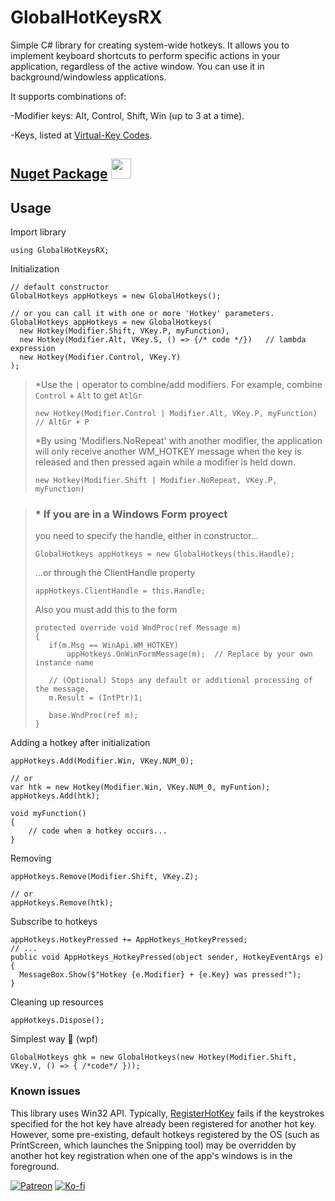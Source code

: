 ﻿# GlobalHotKeysRX

Simple C# library for creating system-wide hotkeys. It allows you to implement keyboard shortcuts to perform specific actions in your application, regardless of the active window.
You can use it in background/windowless applications.

It supports combinations of:

-Modifier keys: Alt, Control, Shift, Win (up to 3 at a time).

-Keys, listed at [Virtual-Key Codes](https://learn.microsoft.com/en-us/windows/win32/inputdev/virtual-key-codes).

## [Nuget Package](https://www.nuget.org/packages/GlobalHotkeysRX) <a href="https://www.nuget.org/packages/GlobalHotkeysRX"><img src="https://api.nuget.org/v3-flatcontainer/globalhotkeysrx/2.0.0/icon" width="32" height="32"/></a>

##  Usage

Import library
```
using GlobalHotKeysRX;
```

Initialization
```
// default constructor
GlobalHotkeys appHotkeys = new GlobalHotkeys();

// or you can call it with one or more 'Hotkey' parameters.
GlobalHotkeys appHotkeys = new GlobalHotkeys(
  new Hotkey(Modifier.Shift, VKey.P, myFunction),             
  new Hotkey(Modifier.Alt, VKey.S, () => {/* code */})   // lambda expression
  new Hotkey(Modifier.Control, VKey.Y)
);

```
> *Use the  `|`  operator to combine/add modifiers. For example, combine `Control` + `Alt` to get `AtlGr`
>
> `new Hotkey(Modifier.Control | Modifier.Alt, VKey.P, myFunction)  // AltGr + P`
> 
> *By using 'Modifiers.NoRepeat' with another modifier, the application will only receive another WM_HOTKEY message when the key is released and then pressed again while a modifier is held down.
>
> `new Hotkey(Modifier.Shift | Modifier.NoRepeat, VKey.P, myFunction)`
>

>
>### * If you are in a **Windows Form** proyect
>you need to specify the handle, either in constructor...
>
>`GlobalHotkeys appHotkeys = new GlobalHotkeys(this.Handle);` 
>
>...or through the ClientHandle property
>
>`appHotkeys.ClientHandle = this.Handle;`
>
>Also you must add this to the form
>
>```
> protected override void WndProc(ref Message m)
>{
>    if(m.Msg == WinApi.WM_HOTKEY)
>        appHotkeys.OnWinFormMessage(m);  // Replace by your own instance name
>
>    // (Optional) Stops any default or additional processing of the message.
>    m.Result = (IntPtr)1;
>
>    base.WndProc(ref m);
>}
>```


Adding a hotkey after initialization
```
appHotkeys.Add(Modifier.Win, VKey.NUM_0);

// or
var htk = new Hotkey(Modifier.Win, VKey.NUM_0, myFuntion);
appHotkeys.Add(htk);   

void myFunction()
{
    // code when a hotkey occurs...
}
```
Removing
```
appHotkeys.Remove(Modifier.Shift, VKey.Z);

// or
appHotkeys.Remove(htk);
```
Subscribe to hotkeys
```
appHotkeys.HotkeyPressed += AppHotkeys_HotkeyPressed;
// ...
public void AppHotkeys_HotkeyPressed(object sender, HotkeyEventArgs e)
{
  MessageBox.Show($"Hotkey {e.Modifier} + {e.Key} was pressed!");
}
```
Cleaning up resources
```
appHotkeys.Dispose();
```
Simplest way 🙂 (wpf)
```
GlobalHotkeys ghk = new GlobalHotkeys(new Hotkey(Modifier.Shift, VKey.V, () => { /*code*/ }));
```

### Known issues

This library uses Win32 API. Typically, [RegisterHotKey](https://learn.microsoft.com/en-us/windows/win32/api/winuser/nf-winuser-registerhotkey) fails if the keystrokes specified for the hot key have already been registered for another hot key. However, some pre-existing, default hotkeys registered by the OS (such as PrintScreen, which launches the Snipping tool) may be overridden by another hot key registration when one of the app's windows is in the foreground.

[![Patreon](https://img.shields.io/badge/Support_on_patreon-ECEFF1?style=for-the-badge&logo=data%3Aimage%2Fpng%3Bbase64%2CiVBORw0KGgoAAAANSUhEUgAAACAAAAAgCAYAAABzenr0AAAACXBIWXMAAAsTAAALEwEAmpwYAAABxklEQVR4nO2WPWvbQBiAr6VEKNAxUEinbh2SmIZg%2BSOW7Uh3siXLli6aQ6Fbp06FLulUSqBD5uQfZEwyJ3RsofQnhCYdQu6kk9MO7ZA3KBDoUDfSnbfqgWcTvI%2Feg5MQKin5A%2F2ZacxUutGt%2BoL5GP0D4YZPUkLfjgn9lDr0PCXhr5TQ07FDD8Zk%2FQVEkY6KoC119rRKF27NIv72HETRjMD0g8A3A2GimJ4mhIZTDbjw%2FYfCDj6mOIQ8ChxeCSt4M5UA2Ny8L6xgP7UDKO5oQzkgsYLnwgpAztHlDzN6JB0ACN0T1vBEWCOQd7glHZBaA0OsDUFN%2FyR7EamApOO%2FEl0fVGVdd14qIG4PtpKOD6qKNW9FbgNt713SHoCyZr8iuQHvZdL2QNVx05mTCmCt%2FtPE9EDJlvd14vA89wBfdb%2FELRdk5S33NVIMIPFqH%2BTsnX1f9maVAjJ4o7cdN3tQRN7s%2FU7q%2FQ66Cy1HAJjmA9ZwdnjDgXySn6yO6Z3Di3yOM1jD3uB1fMbrBCZaw0dx1VlEedEKBGR8Mwyd1ex1XsO7rIaPuYE%2FMwMfMsN%2Bz6p2Nfdg2YCpo5UBS%2F%2F7EegFf8tLStAUuAZWoCwNWjXb3wAAAABJRU5ErkJggg%3D%3D&logoSize=auto)](https://www.patreon.com/Braco_ZS)
[![Ko-fi](https://img.shields.io/badge/Support_me_on_Ko--fi-29B6F6?style=for-the-badge&logo=data%3Aimage%2Fpng%3Bbase64%2CiVBORw0KGgoAAAANSUhEUgAAADAAAAAwCAYAAABXAvmHAAAACXBIWXMAAAsTAAALEwEAmpwYAAAC90lEQVR4nO2YS0gUcRyAt6hTUdClSwQFnYIOBem6rm9dXxWYHoIOkolEUHQLO5nPOkTmoSJQjEgsekDH8pE9PBSEFVRQpmLszJblY7dVV%2FeLeSyuNfuYcWz3MB%2F82MP%2BZ%2Fi%2B4T%2B7s2uzWVhYWFhYWCQZQCXQB3xJwHwGXgL3gFPADr3y0kHJxCLQBeyKN2CE5GQGOBJLfh3JTRA4Fi1gPclPAHAmY8A3oEWdVuBFlLXvJVfDAfOfPjJz4zpTF1vwdrQTGPm69GYwyNzrV0y3tTLZ1ID3ZicLohDPaQc1fJxqmBYVhgK8nR14DpXiOViizIFi%2BdX34D4EAkw2NyIWFSAW5ivjypPXzD4b0B0gAewB5jTWP7TpDfD3PFmSl8RLi%2BQRSwrl%2BVV7dknelYdYkKtMfg6eYhcLY2O6AySAdo31bpvegImTJxRxVV4WL3YpE0FczMtGzM2SZ%2BryJaMBRyMcszHugKDfH1s8JB8SV%2BWFnEyE7AwmaqqNBpRHOGaDroDQVlkmHn7VJfGwqy6Lq%2FJClpOJ6iqjAY0a6%2F26t9CPqkpFPI7tEi4uT2Y6UxeadQcAmwGtj7HnugN83V1xb5dwcSHDgeBMY35oSFcAsAl4HGH9Od0Bwd8%2BvleURRcPyYfEVfmfZ04Tg7fAPnUKgFpgPMJaL7BVd4DE7MDTqPtcFg%2B76kK6XV4bGB3FROoi3SxxfRNPt12JuV0kccGhjL%2B3x0z5Xumhc0UBLC4yWV%2F373aRxUPyqbjTUvDevmWmfB%2BwRVNeV4CE9NjQcH7ZPg8Xdzvs%2BO50myXuB5o0H%2BAMB6j47nYrAY5UhLRU3PYUhJyseJ59YhFUb%2Bx6YHtU8ZUESMz29yPkZuO278dTXkZgeNjIad4AO9XZFvNqmxkgsTA%2Bzsy1qwR9PqOnGNQtbGaACQyaEbBW%2FcmWCPpWHKBGSDdOImgzK6AmAfIBYLdZAWsi%2FAJaTfnjpsj%2FFXIYeAR8WKW%2FEN8BncBe0%2BUtLCwsLCwsbP%2BHPz%2BHGuTTCs7IAAAAAElFTkSuQmCC&logoSize=auto)](https://ko-fi.com/A0A4G6LKI)
